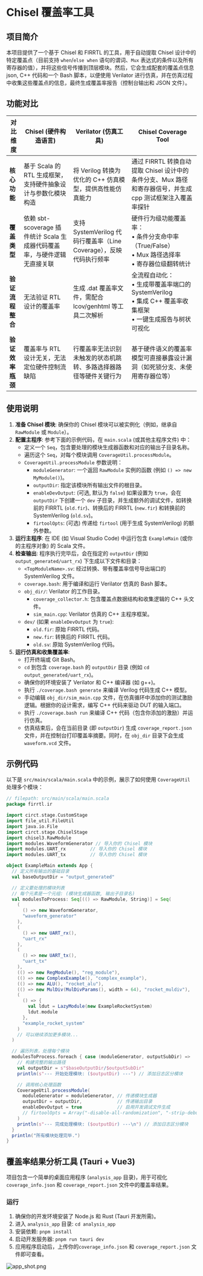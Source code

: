 # Chisel 覆盖率工具

## 项目简介

本项目提供了一个基于 Chisel 和 FIRRTL 的工具，用于自动提取 Chisel 设计中的特定覆盖点（目前支持 `when`/`else when` 语句的谓词、`Mux` 表达式的条件以及所有寄存器的值），并将这些信号传播到顶层模块。然后，它会生成配套的覆盖点信息 json, C++ 代码和一个 Bash 脚本，以便使用 Verilator 进行仿真，并在仿真过程中收集这些覆盖点的信息，最终生成覆盖率报告（控制台输出和 JSON 文件）。

## 功能对比

| **对比维度**     | **Chisel (硬件构造语言)**                                                | **Verilator (仿真工具)**                                           | **Chisel Coverage Tool**                                                                                        |
| ---------------- | ------------------------------------------------------------------------ | ------------------------------------------------------------------ | --------------------------------------------------------------------------------------------------------------- |
| **核心功能**     | 基于 Scala 的 RTL 生成框架，支持硬件抽象设计与参数化模块构造             | 将 Verilog 转换为优化的 C++ 仿真模型，提供高性能仿真能力           | 通过 FIRRTL 转换自动提取 Chisel 设计中的条件分支、Mux 路径和寄存器信号，并生成 cpp 测试框架注入覆盖率探针       |
| **覆盖类型**     | 依赖 sbt-scoverage 插件统计 Scala 生成器代码覆盖率，与硬件逻辑无直接关联 | 支持 SystemVerilog 代码行覆盖率（Line Coverage），反映代码执行频率 | 硬件行为级功能覆盖率：<br>• 条件分支命中率（True/False）<br>• Mux 路径选择率<br>• 寄存器位级翻转统计            |
| **验证流程整合** | 无法验证 RTL 设计的覆盖率                                                | 生成 .dat 覆盖率文件，需配合 lcov/genhtml 等工具二次解析           | 全流程自动化：<br>• 生成带覆盖率端口的 SystemVerilog<br>• 集成 C++ 覆盖率收集框架<br>• 一键生成报告与树状可视化 |
| **验证效率瓶颈** | 覆盖率与 RTL 设计无关，无法定位硬件控制流缺陷                            | 行覆盖率无法识别未触发的状态机跳转、多路选择器路径等硬件关键行为   | 基于硬件语义的覆盖率模型可直接暴露设计漏洞（如死锁分支、未使用寄存器位等）                                      |

## 使用说明

1.  **准备 Chisel 模块**: 确保你的 Chisel 模块可以被实例化（例如，继承自 `RawModule` 或 `Module`）。
2.  **配置主程序**: 参考下面的示例代码，在 `main.scala` (或其他主程序文件) 中：
    - 定义一个 `Seq`，包含要处理的模块生成器函数和对应的输出子目录名称。
    - 遍历这个 `Seq`，对每个模块调用 `CoverageUtil.processModule`。
    - `CoverageUtil.processModule` 参数说明：
      - `moduleGenerator`: 一个返回 `RawModule` 实例的函数 (例如 `() => new MyModule()`)。
      - `outputDir`: 指定该模块所有输出文件的根目录。
      - `enableDevOutput`: (可选, 默认为 `false`) 如果设置为 `true`，会在 `outputDir` 下创建一个 `dev` 子目录，并生成额外的调试文件，如转换前的 FIRRTL (`old.fir`)、转换后的 FIRRTL (`new.fir`) 和转换前的 SystemVerilog (`old.sv`)。
      - `firtoolOpts`: (可选) 传递给 `firtool` (用于生成 SystemVerilog) 的额外参数。
3.  **运行主程序**: 在 IDE (如 Visual Studio Code) 中运行包含 `ExampleMain` (或你的主程序对象) 的 Scala 文件。
4.  **检查输出**: 程序执行完毕后，会在指定的 `outputDir` (例如 `output_generated/uart_rx`) 下生成以下文件和目录：
    - `<TopModuleName>.sv`: 经过转换、带有覆盖率信号导出端口的 SystemVerilog 文件。
    - `coverage.bash`: 用于编译和运行 Verilator 仿真的 Bash 脚本。
    - `obj_dir/`: Verilator 的工作目录。
      - `coverage_collector.h`: 包含覆盖点数据结构和收集逻辑的 C++ 头文件。
      - `sim_main.cpp`: Verilator 仿真的 C++ 主程序框架。
    - `dev/` (如果 `enableDevOutput` 为 `true`):
      - `old.fir`: 原始 FIRRTL 代码。
      - `new.fir`: 转换后的 FIRRTL 代码。
      - `old.sv`: 原始 SystemVerilog 代码。
5.  **运行仿真和收集覆盖率**:
    - 打开终端或 Git Bash。
    - `cd` 到包含 `coverage.bash` 的 `outputDir` 目录 (例如 `cd output_generated/uart_rx`)。
    - 确保你的环境安装了 Verilator 和 C++ 编译器 (如 g++)。
    - 执行 `./coverage.bash generate` 来编译 Verilog 代码生成 C++ 模型。
    - 手动编辑 `obj_dir/sim_main.cpp` 文件，在仿真循环中添加你的测试激励逻辑。根据你的设计需求，编写 C++ 代码来驱动 DUT 的输入端口。
    - 执行 `./coverage.bash run` 来编译 C++ 代码（包含你添加的激励）并运行仿真。
    - 仿真结束后，会在当前目录 (即 `outputDir`) 生成 `coverage_report.json` 文件，并在控制台打印覆盖率摘要。同时，在 `obj_dir` 目录下会生成 `waveform.vcd` 文件。

## 示例代码

以下是 `src/main/scala/main.scala` 中的示例，展示了如何使用 `CoverageUtil` 处理多个模块：

```scala
// filepath: src/main/scala/main.scala
package firrtl.ir

import circt.stage.CustomStage
import file_util.FileUtil
import java.io.File
import circt.stage.ChiselStage
import chisel3.RawModule
import modules.WaveformGenerator // 导入你的 Chisel 模块
import modules.UART_rx         // 导入你的 Chisel 模块
import modules.UART_tx         // 导入你的 Chisel 模块

object ExampleMain extends App {
  // 定义所有输出的基础目录
  val baseOutputDir = "output_generated"

  // 定义要处理的模块列表
  // 每个元素是一个元组: (模块生成器函数, 输出子目录名)
  val modulesToProcess: Seq[(() => RawModule, String)] = Seq(
    (
      () => new WaveformGenerator,
      "waveform_generator"
    ),
    (
      () => new UART_rx(),
      "uart_rx"
    ),
    (
      () => new UART_tx(),
      "uart_tx"
    ),
    (() => new RegModule(), "reg_module"),
    (() => new ComplexExample(), "complex_example"),
    (() => new ALU(), "rocket_alu"),
    (() => new MulDiv(MulDivParams(), width = 64), "rocket_muldiv"),
    (
      () => {
        val ldut = LazyModule(new ExampleRocketSystem)
        ldut.module
      },
      "example_rocket_system"
    )
    // 可以继续添加更多模块...
  )

  // 遍历列表，处理每个模块
  modulesToProcess.foreach { case (moduleGenerator, outputSubDir) =>
    // 构建完整的输出路径
    val outputDir = s"$baseOutputDir/$outputSubDir"
    println(s"--- 开始处理模块: ($outputDir) ---") // 添加日志区分模块

    // 调用核心处理函数
    CoverageUtil.processModule(
      moduleGenerator = moduleGenerator, // 传递模块生成器
      outputDir = outputDir,             // 传递输出目录
      enableDevOutput = true             // 启用开发调试文件生成
      // firtoolOpts = Array("-disable-all-randomization", "-strip-debug-info") // 可以自定义 firtool 选项
    )
    println(s"--- 完成处理模块: ($outputDir) ---\n") // 添加日志区分模块
  }
  println("所有模块处理完毕.")
}

```

## 覆盖率结果分析工具 (Tauri + Vue3)

项目包含一个简单的桌面应用程序 (`analysis_app` 目录)，用于可视化`coverage_info.json` 和 `coverage_report.json` 文件中的覆盖率结果。

### 运行

1.  确保你的开发环境安装了 Node.js 和 Rust (Tauri 开发所需)。
2.  进入 `analysis_app` 目录: `cd analysis_app`
3.  安装依赖: `pnpm install`
4.  启动开发服务器: `pnpm run tauri dev`
5.  应用程序启动后，上传你的`coverage_info.json` 和 `coverage_report.json` 文件即可查看。

![app_shot.png](assets/app-shot.png)
